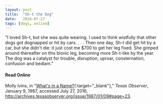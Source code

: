 ```yaml
---
layout: post
title:  "Sh-t the Dog"
date:   2016-07-27
tags: [dogs, online]
---
```


"I loved Sh-t, but she was quite wearing. I used to think wistfully that other dogs got dognapped or hit by cars. . . . Then one day, Sh-t did get hit by a car, but she didn't die: it just cost me $700 to get her leg fixed. She gimped around thereafter on this bionic leg, becoming more Sh-t-like by the year. The dog was a catalyst for trouble, disruption, uproar, consternation, confusion and bedlam."

#### Read Online
Molly Ivins, in "[What's in a Name?](http://archives.texasobserver.org/issue/1987/01/09#page=23 "Molly Ivins's obituary in the Texas Observer for her dog"){:target="_blank"}," *Texas Observer*, January 9, 1987, accessed July 27, 2016, http://archives.texasobserver.org/issue/1987/01/09#page=23.
